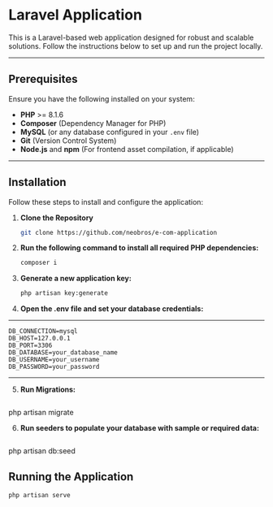 # Laravel Application
This is a Laravel-based web application designed for robust and scalable solutions. Follow the instructions below to set up and run the project locally.

---

## Prerequisites

Ensure you have the following installed on your system:

- **PHP** >= 8.1.6
- **Composer** (Dependency Manager for PHP)
- **MySQL** (or any database configured in your `.env` file)
- **Git** (Version Control System)
- **Node.js** and **npm** (For frontend asset compilation, if applicable)
---

## Installation

Follow these steps to install and configure the application:

1. **Clone the Repository**

   ```bash
   git clone https://github.com/neobros/e-com-application


2. **Run the following command to install all required PHP dependencies:**
   ```bash
   composer i

3. **Generate a new application key:**
   ```bash
   php artisan key:generate

4. **Open the .env file and set your database credentials:**
---
    DB_CONNECTION=mysql
    DB_HOST=127.0.0.1
    DB_PORT=3306
    DB_DATABASE=your_database_name
    DB_USERNAME=your_username
    DB_PASSWORD=your_password
---

5. **Run Migrations:**
   ```bash
  php artisan migrate


6. **Run seeders to populate your database with sample or required data:**
   ```bash
  php artisan db:seed


## Running the Application
   ```bash
   php artisan serve

